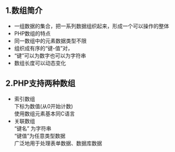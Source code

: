 ## 1.数组简介  
- 一组数据的集合，把一系列数据组织起来，形成一个可以操作的整体
- PHP数组的特点 
- 同一数组中的元素数据类型不限
- 组织成有序的“键-值”对，
- “键”可以为数字也可以为字符串
- 数组长度可以动态变化
## 2.PHP支持两种数组  
- 索引数组  
下标为数值(从0开始计数)  
使用数组元素基本同C语言  
- 关联数组  
“键名” 为字符串  
“键值”为任意类型数据    
广泛地用于处理表单数据、数据库数据  
